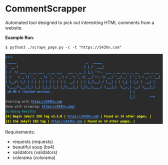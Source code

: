 # CommentScrapper

Automated tool designed to pick out interesting HTML comments from a website.  

__Example Run__:

```
$ python3 ./scrape_page.py -c -t "https://543hn.com"
```

![](markdown/example_run.png)

Requirements:
- requests (requests)
- beautiful soup (bs4)
- validators (validators)
- colorama (colorama)

